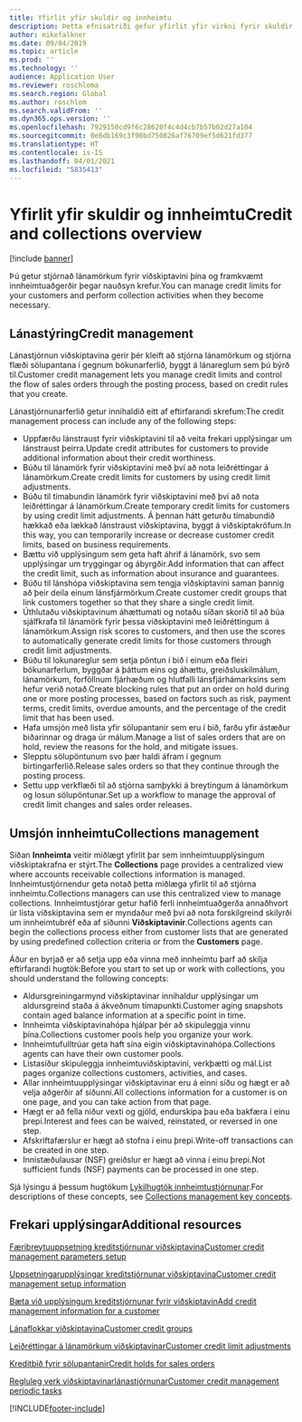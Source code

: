 ```yaml
---
title: Yfirlit yfir skuldir og innheimtu
description: Þetta efnisatriði gefur yfirlit yfir virkni fyrir skuldir og innheimtu.
author: mikefalkner
ms.date: 09/04/2019
ms.topic: article
ms.prod: ''
ms.technology: ''
audience: Application User
ms.reviewer: roschloma
ms.search.region: Global
ms.author: roschlom
ms.search.validFrom: ''
ms.dyn365.ops.version: ''
ms.openlocfilehash: 7929150cd9f6c28620f4c4d4cb7b57b02d27a104
ms.sourcegitcommit: 0e8db169c3f90bd750826af76709ef5d621fd377
ms.translationtype: HT
ms.contentlocale: is-IS
ms.lasthandoff: 04/01/2021
ms.locfileid: "5835413"
---
```

# <a name="credit-and-collections-overview"></a><span data-ttu-id="9fbc5-103">Yfirlit yfir skuldir og innheimtu</span><span class="sxs-lookup"><span data-stu-id="9fbc5-103">Credit and collections overview</span></span>

[!include [banner](../includes/banner.md)]

<span data-ttu-id="9fbc5-104">Þú getur stjórnað lánamörkum fyrir viðskiptavini þína og framkvæmt innheimtuaðgerðir þegar nauðsyn krefur.</span><span class="sxs-lookup"><span data-stu-id="9fbc5-104">You can manage credit limits for your customers and perform collection activities when they become necessary.</span></span>

## <a name="credit-management"></a><span data-ttu-id="9fbc5-105">Lánastýring</span><span class="sxs-lookup"><span data-stu-id="9fbc5-105">Credit management</span></span>

<span data-ttu-id="9fbc5-106">Lánastjórnun viðskiptavina gerir þér kleift að stjórna lánamörkum og stjórna flæði sölupantana í gegnum bókunarferlið, byggt á lánareglum sem þú býrð til.</span><span class="sxs-lookup"><span data-stu-id="9fbc5-106">Customer credit management lets you manage credit limits and control the flow of sales orders through the posting process, based on credit rules that you create.</span></span>

<span data-ttu-id="9fbc5-107">Lánastjórnunarferlið getur innihaldið eitt af eftirfarandi skrefum:</span><span class="sxs-lookup"><span data-stu-id="9fbc5-107">The credit management process can include any of the following steps:</span></span>

- <span data-ttu-id="9fbc5-108">Uppfærðu lánstraust fyrir viðskiptavini til að veita frekari upplýsingar um lánstraust þeirra.</span><span class="sxs-lookup"><span data-stu-id="9fbc5-108">Update credit attributes for customers to provide additional information about their credit worthiness.</span></span>
- <span data-ttu-id="9fbc5-109">Búðu til lánamörk fyrir viðskiptavini með því að nota leiðréttingar á lánamörkum.</span><span class="sxs-lookup"><span data-stu-id="9fbc5-109">Create credit limits for customers by using credit limit adjustments.</span></span>
- <span data-ttu-id="9fbc5-110">Búðu til tímabundin lánamörk fyrir viðskiptavini með því að nota leiðréttingar á lánamörkum.</span><span class="sxs-lookup"><span data-stu-id="9fbc5-110">Create temporary credit limits for customers by using credit limit adjustments.</span></span> <span data-ttu-id="9fbc5-111">Á þennan hátt geturðu tímabundið hækkað eða lækkað lánstraust viðskiptavina, byggt á viðskiptakröfum.</span><span class="sxs-lookup"><span data-stu-id="9fbc5-111">In this way, you can temporarily increase or decrease customer credit limits, based on business requirements.</span></span>
- <span data-ttu-id="9fbc5-112">Bættu við upplýsingum sem geta haft áhrif á lánamörk, svo sem upplýsingar um tryggingar og ábyrgðir.</span><span class="sxs-lookup"><span data-stu-id="9fbc5-112">Add information that can affect the credit limit, such as information about insurance and guarantees.</span></span>
- <span data-ttu-id="9fbc5-113">Búðu til lánshópa viðskiptavina sem tengja viðskiptavini saman þannig að þeir deila einum lánsfjármörkum.</span><span class="sxs-lookup"><span data-stu-id="9fbc5-113">Create customer credit groups that link customers together so that they share a single credit limit.</span></span>
- <span data-ttu-id="9fbc5-114">Úthlutaðu viðskiptavinum áhættumati og notaðu síðan skorið til að búa sjálfkrafa til lánamörk fyrir þessa viðskiptavini með leiðréttingum á lánamörkum.</span><span class="sxs-lookup"><span data-stu-id="9fbc5-114">Assign risk scores to customers, and then use the scores to automatically generate credit limits for those customers through credit limit adjustments.</span></span>
- <span data-ttu-id="9fbc5-115">Búðu til lokunareglur sem setja pöntun í bið í einum eða fleiri bókunarferlum, byggðar á þáttum eins og áhættu, greiðsluskilmálum, lánamörkum, forföllnum fjárhæðum og hlutfalli lánsfjárhámarksins sem hefur verið notað.</span><span class="sxs-lookup"><span data-stu-id="9fbc5-115">Create blocking rules that put an order on hold during one or more posting processes, based on factors such as risk, payment terms, credit limits, overdue amounts, and the percentage of the credit limit that has been used.</span></span>
- <span data-ttu-id="9fbc5-116">Hafa umsjón með lista yfir sölupantanir sem eru í bið, farðu yfir ástæður biðarinnar og draga úr málum.</span><span class="sxs-lookup"><span data-stu-id="9fbc5-116">Manage a list of sales orders that are on hold, review the reasons for the hold, and mitigate issues.</span></span>
- <span data-ttu-id="9fbc5-117">Slepptu sölupöntunum svo þær haldi áfram í gegnum birtingarferlið.</span><span class="sxs-lookup"><span data-stu-id="9fbc5-117">Release sales orders so that they continue through the posting process.</span></span>
- <span data-ttu-id="9fbc5-118">Settu upp verkflæði til að stjórna samþykki á breytingum á lánamörkum og losun sölupöntunar.</span><span class="sxs-lookup"><span data-stu-id="9fbc5-118">Set up a workflow to manage the approval of credit limit changes and sales order releases.</span></span>

## <a name="collections-management"></a><span data-ttu-id="9fbc5-119">Umsjón innheimtu</span><span class="sxs-lookup"><span data-stu-id="9fbc5-119">Collections management</span></span>

<span data-ttu-id="9fbc5-120">Síðan **Innheimta** veitir miðlægt yfirlit þar sem innheimtuupplýsingum viðskiptakrafna er stýrt.</span><span class="sxs-lookup"><span data-stu-id="9fbc5-120">The **Collections** page provides a centralized view where accounts receivable collections information is managed.</span></span> <span data-ttu-id="9fbc5-121">Innheimtustjórnendur geta notað þetta miðlæga yfirlit til að stjórna innheimtu.</span><span class="sxs-lookup"><span data-stu-id="9fbc5-121">Collections managers can use this centralized view to manage collections.</span></span> <span data-ttu-id="9fbc5-122">Innheimtustjórar getur hafið ferli innheimtuaðgerða annaðhvort úr lista viðskiptavina sem er myndaður með því að nota forskilgreind skilyrði um innheimtubréf eða af síðunni **Viðskiptavinir**.</span><span class="sxs-lookup"><span data-stu-id="9fbc5-122">Collections agents can begin the collections process either from customer lists that are generated by using predefined collection criteria or from the **Customers** page.</span></span>

<span data-ttu-id="9fbc5-123">Áður en byrjað er að setja upp eða vinna með innheimtu þarf að skilja eftirfarandi hugtök:</span><span class="sxs-lookup"><span data-stu-id="9fbc5-123">Before you start to set up or work with collections, you should understand the following concepts:</span></span>

- <span data-ttu-id="9fbc5-124">Aldursgreiningarmynd viðskiptavinar innihaldur upplýsingar um aldursgreind staða á ákveðnum tímapunkti.</span><span class="sxs-lookup"><span data-stu-id="9fbc5-124">Customer aging snapshots contain aged balance information at a specific point in time.</span></span>
- <span data-ttu-id="9fbc5-125">Innheimta viðskiptavinahópa hjálpar þér að skipuleggja vinnu þína.</span><span class="sxs-lookup"><span data-stu-id="9fbc5-125">Collections customer pools help you organize your work.</span></span>
- <span data-ttu-id="9fbc5-126">Innheimtufulltrúar geta haft sína eigin viðskiptavinahópa.</span><span class="sxs-lookup"><span data-stu-id="9fbc5-126">Collections agents can have their own customer pools.</span></span>
- <span data-ttu-id="9fbc5-127">Listasíður skipuleggja innheimtuviðskiptavini, verkþætti og mál.</span><span class="sxs-lookup"><span data-stu-id="9fbc5-127">List pages organize collections customers, activities, and cases.</span></span>
- <span data-ttu-id="9fbc5-128">Allar innheimtuupplýsingar viðskiptavinar eru á einni síðu og hægt er að velja aðgerðir af síðunni.</span><span class="sxs-lookup"><span data-stu-id="9fbc5-128">All collections information for a customer is on one page, and you can take action from that page.</span></span>
- <span data-ttu-id="9fbc5-129">Hægt er að fella niður vexti og gjöld, endurskipa þau eða bakfæra í einu þrepi.</span><span class="sxs-lookup"><span data-stu-id="9fbc5-129">Interest and fees can be waived, reinstated, or reversed in one step.</span></span>
- <span data-ttu-id="9fbc5-130">Afskriftafærslur er hægt að stofna í einu þrepi.</span><span class="sxs-lookup"><span data-stu-id="9fbc5-130">Write-off transactions can be created in one step.</span></span>
- <span data-ttu-id="9fbc5-131">Innistæðulausar (NSF) greiðslur er hægt að vinna í einu þrepi.</span><span class="sxs-lookup"><span data-stu-id="9fbc5-131">Not sufficient funds (NSF) payments can be processed in one step.</span></span>

<span data-ttu-id="9fbc5-132">Sjá lýsingu á þessum hugtökum [Lykilhugtök innheimtustjórnunar](./cm-collections-concepts.md).</span><span class="sxs-lookup"><span data-stu-id="9fbc5-132">For descriptions of these concepts, see [Collections management key concepts](./cm-collections-concepts.md).</span></span>

## <a name="additional-resources"></a><span data-ttu-id="9fbc5-133">Frekari upplýsingar</span><span class="sxs-lookup"><span data-stu-id="9fbc5-133">Additional resources</span></span>

[<span data-ttu-id="9fbc5-134">Færibreytuuppsetning kreditstjórnunar viðskiptavina</span><span class="sxs-lookup"><span data-stu-id="9fbc5-134">Customer credit management parameters setup</span></span>](./cm-credit-mgmt-setup.md)

[<span data-ttu-id="9fbc5-135">Uppsetningarupplýsingar kreditstjórnunar viðskiptavina</span><span class="sxs-lookup"><span data-stu-id="9fbc5-135">Customer credit management setup information</span></span>](./cm-setup-information.md)

[<span data-ttu-id="9fbc5-136">Bæta við upplýsingum kreditstjórnunar fyrir viðskiptavin</span><span class="sxs-lookup"><span data-stu-id="9fbc5-136">Add credit management information for a customer</span></span>](./cm-add-credit-mgmt-information-customer.md)

[<span data-ttu-id="9fbc5-137">Lánaflokkar viðskiptavina</span><span class="sxs-lookup"><span data-stu-id="9fbc5-137">Customer credit groups</span></span>](./cm-customer-credit-groups.md)

[<span data-ttu-id="9fbc5-138">Leiðréttingar á lánamörkum viðskiptavinar</span><span class="sxs-lookup"><span data-stu-id="9fbc5-138">Customer credit limit adjustments</span></span>](./cm-credit-limit-adjustments.md)

[<span data-ttu-id="9fbc5-139">Kreditbið fyrir sölupantanir</span><span class="sxs-lookup"><span data-stu-id="9fbc5-139">Credit holds for sales orders</span></span>](./cm-sales-order-credit-holds.md)

[<span data-ttu-id="9fbc5-140">Regluleg verk viðskiptavinarlánastjórnunar</span><span class="sxs-lookup"><span data-stu-id="9fbc5-140">Customer credit management periodic tasks</span></span>](./cm-periodic-tasks.md)


[!INCLUDE[footer-include](../../includes/footer-banner.md)]